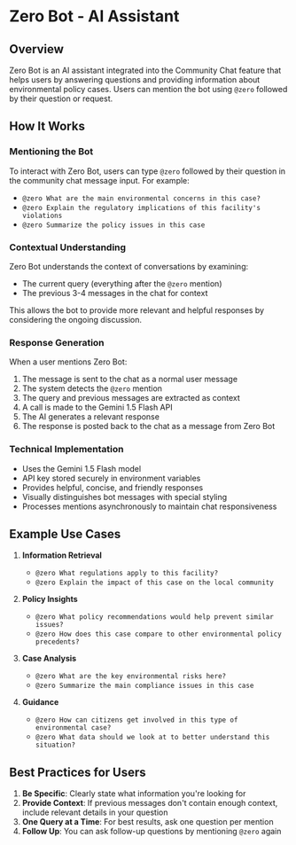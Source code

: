 # Zero Bot - AI Assistant

## Overview
Zero Bot is an AI assistant integrated into the Community Chat feature that helps users by answering questions and providing information about environmental policy cases. Users can mention the bot using `@zero` followed by their question or request.

## How It Works

### Mentioning the Bot
To interact with Zero Bot, users can type `@zero` followed by their question in the community chat message input. For example:
- `@zero What are the main environmental concerns in this case?`
- `@zero Explain the regulatory implications of this facility's violations`
- `@zero Summarize the policy issues in this case`

### Contextual Understanding
Zero Bot understands the context of conversations by examining:
- The current query (everything after the `@zero` mention)
- The previous 3-4 messages in the chat for context

This allows the bot to provide more relevant and helpful responses by considering the ongoing discussion.

### Response Generation
When a user mentions Zero Bot:
1. The message is sent to the chat as a normal user message
2. The system detects the `@zero` mention
3. The query and previous messages are extracted as context
4. A call is made to the Gemini 1.5 Flash API
5. The AI generates a relevant response
6. The response is posted back to the chat as a message from Zero Bot

### Technical Implementation
- Uses the Gemini 1.5 Flash model
- API key stored securely in environment variables
- Provides helpful, concise, and friendly responses
- Visually distinguishes bot messages with special styling
- Processes mentions asynchronously to maintain chat responsiveness

## Example Use Cases

1. **Information Retrieval**
   - `@zero What regulations apply to this facility?`
   - `@zero Explain the impact of this case on the local community`

2. **Policy Insights**
   - `@zero What policy recommendations would help prevent similar issues?`
   - `@zero How does this case compare to other environmental policy precedents?`

3. **Case Analysis**
   - `@zero What are the key environmental risks here?`
   - `@zero Summarize the main compliance issues in this case`

4. **Guidance**
   - `@zero How can citizens get involved in this type of environmental case?`
   - `@zero What data should we look at to better understand this situation?`

## Best Practices for Users

1. **Be Specific**: Clearly state what information you're looking for
2. **Provide Context**: If previous messages don't contain enough context, include relevant details in your question
3. **One Query at a Time**: For best results, ask one question per mention
4. **Follow Up**: You can ask follow-up questions by mentioning `@zero` again 